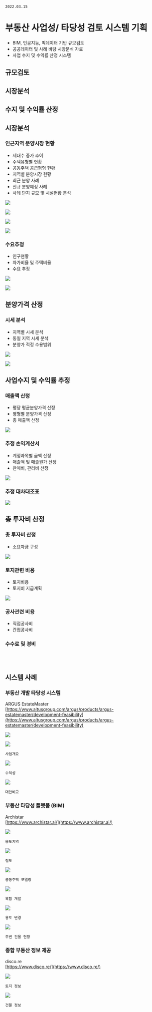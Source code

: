 `2022.03.15`

# 부동산 사업성/ 타당성 검토 시스템 기획
- BIM, 인공지능, 빅데이터 기반 규모검토
- 공공데이터 및 사례 바탕 시장분석 자료
- 사업 수지 및 수익률 산정 시스템

## 규모검토

## 시장분석

## 수지 및 수익률 산정

## 시장분석

### 인근지역 분양시장 현황
- 세대수 증가 추이
- 주택유형별 현황
- 공동주택 공급평형 현황
- 지역별 분양시장 현황
- 최근 분양 사례
- 신규 분양예정 사례
- 사례 단지 규모 및 시설현황 분석

![](images/20220315-163720.png)

![](images/20220315-163810.png)

![](images/20220315-163821.png)

![](images/20220315-163838.png)


### 수요추정
- 인구현황
- 자가비율 및 주택비율
- 수요 추정

![](images/20220315-163904.png)

![](images/20220315-163922.png)


## 분양가격 산정
### 시세 분석
- 지역별 시세 분석
- 동일 지역 시세 분석
- 분양가 적정 수용범위

![](images/20220315-163939.png)

![](images/20220315-163952.png)


## 사업수지 및 수익률 추정
### 매출액 산정
- 평당 평균분양가격 산정
- 평형별 분양가격 산정
- 총 매출액 산정

![](images/20220315-164013.png)

### 추정 손익계산서
- 계정과목별 금액 산정
- 매출액 및 매출원가 산정
- 판매비, 관리비 산정

![](images/20220315-164022.png)

### 추정 대차대조표

![](images/20220315-164047.png)

## 총 투자비 산정
### 총 투자비 산정
- 소요자금 구성

![](images/20220315-164102.png)

### 토지관련 비용
- 토지비용
- 토지비 지급계획

![](images/20220315-164114.png)

### 공사관련 비용
- 직접공사비
- 간접공사비

### 수수료 및 경비


<br>
<br>

## 시스템 사례

### 부동산 개발 타당성 시스템
ARGUS EstateMaster  
[https://www.altusgroup.com/argus/products/argus-estatemaster/development-feasibility](https://www.altusgroup.com/argus/products/argus-estatemaster/development-feasibility)

![](images/20220315-164449.png)

![](images/20220315-164316.png)

`사업개요`

![](images/20220315-164522.png)

`수익성`

![](images/20220315-164640.png)

`대안비교`


### 부동산 타당성 플랫폼 (BIM)
Archistar  
[https://www.archistar.ai/](https://www.archistar.ai/)

![](images/20220315-170802.png)

`용도지역`

![](images/20220315-171207.png)

`철도`

![](images/20220315-170215.png)

`공동주택 모델링`

![](images/20220315-170321.png)

`복합 개발`

![](images/20220315-170039.png)

`용도 변경`

![](images/20220315-170711.png)

`주변 건물 현황`


### 종합 부동산 정보 제공
disco.re  
[https://www.disco.re/](https://www.disco.re/)

![](images/20220315-171531.png)

`토지 정보`

![](images/20220315-171555.png)

`건물 정보`




